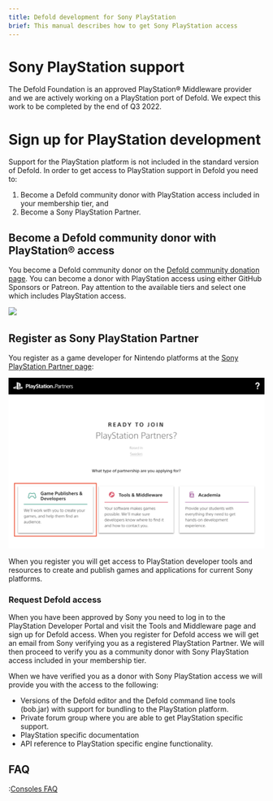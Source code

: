 ```yaml
---
title: Defold development for Sony PlayStation
brief: This manual describes how to get Sony PlayStation access
---
```


# Sony PlayStation support

The Defold Foundation is an approved PlayStation® Middleware provider and we are actively working on a PlayStation port of Defold. We expect this work to be completed by the end of Q3 2022.


# Sign up for PlayStation development

Support for the PlayStation platform is not included in the standard version of Defold. In order to get access to PlayStation support in Defold you need to:

1. Become a Defold community donor with PlayStation access included in your membership tier, and
2. Become a Sony PlayStation Partner.


## Become a Defold community donor with PlayStation® access

You become a Defold community donor on the [Defold community donation page](/community-donations/). You can become a donor with PlayStation access using either GitHub Sponsors or Patreon. Pay attention to the available tiers and select one which includes PlayStation access.

![](images/nintendo-switch/register-defold.png)

## Register as Sony PlayStation Partner

You register as a game developer for Nintendo platforms at the [Sony PlayStation Partner page](https://register.playstation.net/):

![](images/sony-playstation/sony-playstation-partner.png)

When you register you will get access to PlayStation developer tools and resources to create and publish games and applications for current Sony platforms.


### Request Defold access

When you have been approved by Sony you need to log in to the PlayStation Developer Portal and visit the Tools and Middleware page and sign up for Defold access. When you register for Defold access we will get an email from Sony verifying you as a registered PlayStation Partner. We will then proceed to verify you as a community donor with Sony PlayStation access included in your membership tier.

When we have verified you as a donor with Sony PlayStation access we will provide you with the access to the following:

* Versions of the Defold editor and the Defold command line tools (bob.jar) with support for bundling to the PlayStation platform.
* Private forum group where you are able to get PlayStation specific support.
* PlayStation specific documentation
* API reference to PlayStation specific engine functionality.


## FAQ
:[Consoles FAQ](../shared/consoles-faq.md)